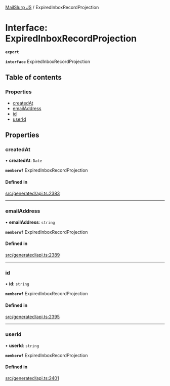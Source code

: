 [MailSlurp JS](../README.md) / ExpiredInboxRecordProjection

# Interface: ExpiredInboxRecordProjection

**`export`**

**`interface`** ExpiredInboxRecordProjection

## Table of contents

### Properties

- [createdAt](ExpiredInboxRecordProjection.md#createdat)
- [emailAddress](ExpiredInboxRecordProjection.md#emailaddress)
- [id](ExpiredInboxRecordProjection.md#id)
- [userId](ExpiredInboxRecordProjection.md#userid)

## Properties

### createdAt

• **createdAt**: `Date`

**`memberof`** ExpiredInboxRecordProjection

#### Defined in

[src/generated/api.ts:2383](https://github.com/mailslurp/mailslurp-client/blob/75eefbf/src/generated/api.ts#L2383)

___

### emailAddress

• **emailAddress**: `string`

**`memberof`** ExpiredInboxRecordProjection

#### Defined in

[src/generated/api.ts:2389](https://github.com/mailslurp/mailslurp-client/blob/75eefbf/src/generated/api.ts#L2389)

___

### id

• **id**: `string`

**`memberof`** ExpiredInboxRecordProjection

#### Defined in

[src/generated/api.ts:2395](https://github.com/mailslurp/mailslurp-client/blob/75eefbf/src/generated/api.ts#L2395)

___

### userId

• **userId**: `string`

**`memberof`** ExpiredInboxRecordProjection

#### Defined in

[src/generated/api.ts:2401](https://github.com/mailslurp/mailslurp-client/blob/75eefbf/src/generated/api.ts#L2401)
